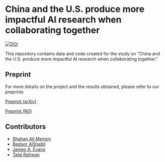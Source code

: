 # China and the U.S. produce more impactful AI research when collaborating together

[![DOI](https://zenodo.org/badge/630590816.svg)](https://zenodo.org/badge/latestdoi/630590816)

This repository contains data and code created for the study on "China and the U.S. produce more impactful AI research when collaborating together."

## Preprint
For more details on the project and the results obtained, please refer to our preprints

[Preprint (arXiv)](https://arxiv.org/abs/2304.11123)

[Preprint (RG)](https://www.researchgate.net/figure/The-US-and-China-produce-more-impactful-research-when-collaborating-together-Comparing_fig1_370160336)

## Contributors
- [Shahan Ali Memon](samemon@uw.edu)
- [Bedoor AlShebli](bedoor@nyu.edu)
- [James A. Evans](jevans@uchicago.edu)
- [Talal Rahwan](talal.rahwan@nyu.edu)
